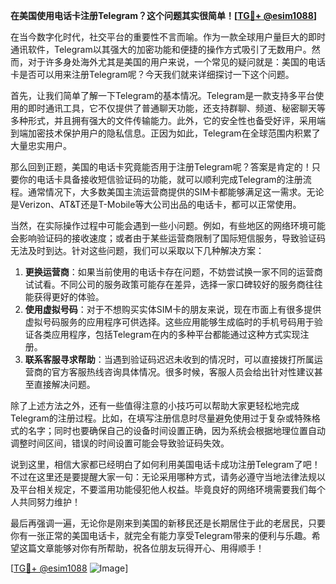 **在美国使用电话卡注册Telegram？这个问题其实很简单！[[TG💪+ @esim1088](https://t.me/s/esim1088)]**

在当今数字化时代，社交平台的重要性不言而喻。作为一款全球用户量巨大的即时通讯软件，Telegram以其强大的加密功能和便捷的操作方式吸引了无数用户。然而，对于许多身处海外尤其是美国的用户来说，一个常见的疑问就是：美国的电话卡是否可以用来注册Telegram呢？今天我们就来详细探讨一下这个问题。

首先，让我们简单了解一下Telegram的基本情况。Telegram是一款支持多平台使用的即时通讯工具，它不仅提供了普通聊天功能，还支持群聊、频道、秘密聊天等多种形式，并且拥有强大的文件传输能力。此外，它的安全性也备受好评，采用端到端加密技术保护用户的隐私信息。正因为如此，Telegram在全球范围内积累了大量忠实用户。

那么回到正题，美国的电话卡究竟能否用于注册Telegram呢？答案是肯定的！只要你的电话卡具备接收短信验证码的功能，就可以顺利完成Telegram的注册流程。通常情况下，大多数美国主流运营商提供的SIM卡都能够满足这一需求。无论是Verizon、AT&T还是T-Mobile等大公司出品的电话卡，都可以正常使用。

当然，在实际操作过程中可能会遇到一些小问题。例如，有些地区的网络环境可能会影响验证码的接收速度；或者由于某些运营商限制了国际短信服务，导致验证码无法及时到达。针对这些问题，我们可以采取以下几种解决方案：

1. **更换运营商**：如果当前使用的电话卡存在问题，不妨尝试换一家不同的运营商试试看。不同公司的服务政策可能存在差异，选择一家口碑较好的服务商往往能获得更好的体验。
2. **使用虚拟号码**：对于不想购买实体SIM卡的朋友来说，现在市面上有很多提供虚拟号码服务的应用程序可供选择。这些应用能够生成临时的手机号码用于验证各类应用程序，包括Telegram在内的多种平台都能通过这种方式实现注册。
3. **联系客服寻求帮助**：当遇到验证码迟迟未收到的情况时，可以直接拨打所属运营商的官方客服热线咨询具体情况。很多时候，客服人员会给出针对性建议甚至直接解决问题。

除了上述方法之外，还有一些值得注意的小技巧可以帮助大家更轻松地完成Telegram的注册过程。比如，在填写注册信息时尽量避免使用过于复杂或特殊格式的名字；同时也要确保自己的设备时间设置正确，因为系统会根据地理位置自动调整时间区间，错误的时间设置可能会导致验证码失效。

说到这里，相信大家都已经明白了如何利用美国电话卡成功注册Telegram了吧！不过在这里还是要提醒大家一句：无论采用哪种方式，请务必遵守当地法律法规以及平台相关规定，不要滥用功能侵犯他人权益。毕竟良好的网络环境需要我们每个人共同努力维护！

最后再强调一遍，无论你是刚来到美国的新移民还是长期居住于此的老居民，只要你有一张正常的美国电话卡，就完全有能力享受Telegram带来的便利与乐趣。希望这篇文章能够对你有所帮助，祝各位朋友玩得开心、用得顺手！

[[TG💪+ @esim1088](https://t.me/s/esim1088) ![Image](https://i.postimg.cc/4NQfJmqS/Snipaste-2025-05-13-00-14-12.png)]